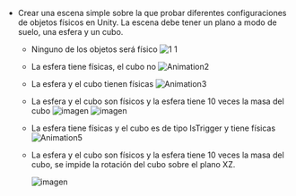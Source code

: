 - Crear una escena simple sobre la que probar diferentes configuraciones de objetos físicos en Unity. La escena debe tener un plano a modo de suelo, una esfera y un cubo.
  - Ninguno de los objetos será físico
  ![1 1](https://user-images.githubusercontent.com/58046649/138595469-ee838a55-d62a-413b-b781-0abd087779cf.gif)
  - La esfera tiene físicas, el cubo no
  ![Animation2](https://user-images.githubusercontent.com/58046649/138595587-2ccdc8f9-2c84-45ca-89d1-9ca9e0f86d28.gif)
  - La esfera y el cubo tienen físicas
  ![Animation3](https://user-images.githubusercontent.com/58046649/138595636-66eb5a49-0c31-4520-a7d0-a8f0a41fc423.gif)
  - La esfera y el cubo son físicos y la esfera tiene 10 veces la masa del cubo
  ![imagen](https://user-images.githubusercontent.com/58046649/138595787-ad116cd2-1867-403a-8a03-aee1783850b8.png)
  ![imagen](https://user-images.githubusercontent.com/58046649/138595812-80315107-b3af-484b-993e-96a9f443118d.png)
  - La esfera tiene físicas y el cubo es de tipo IsTrigger y tiene físicas
  ![Animation5](https://user-images.githubusercontent.com/58046649/138595881-dc91c440-64b5-444e-89c3-2595acfff804.gif)
  - La esfera y el cubo son físicos y la esfera tiene 10 veces la masa del cubo, se impide la rotación del cubo sobre el plano XZ.
    
    ![imagen](https://user-images.githubusercontent.com/58046649/138602660-3c8001c3-3744-44f1-95d9-4f0b5fd24e7b.png)
